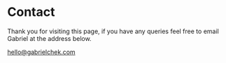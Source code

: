 # Contact

Thank you for visiting this page, if you have any queries feel free to email Gabriel at the address below.

[hello@gabrielchek.com](mailto:hello@gabrielchek.com)
